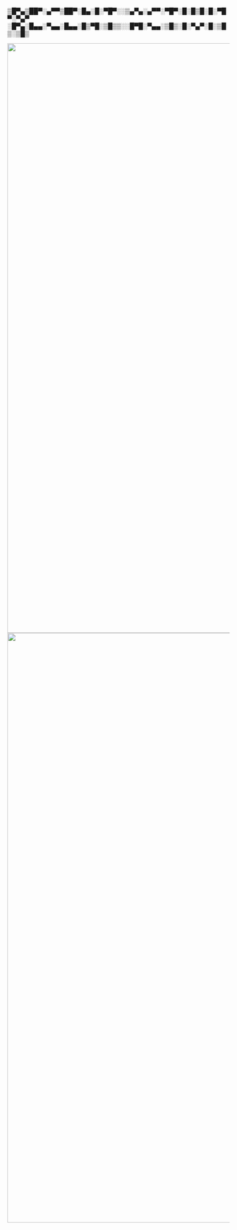
▒█▀▄▒██▀░▄▀▀▒██▀░█▄░█░▀█▀░░▒▄▀▄░▄▀▀░▀█▀░█░█▒█░█░▀█▀░▀▄▀
░█▀▄░█▄▄░▀▄▄░█▄▄░█▒▀█░▒█▒▒░░█▀█░▀▄▄░▒█▒░█░▀▄▀░█░▒█▒░▒█▒

<!-- 


    HTML features that don't appear to work:

      - Image Maps

      - "Style" Attributes


    Widget information that appears to be inaccurate:

      - Star Count (Perhaps measured from 2019-2020 by default?)


    -->


<p align="center">
  <img src="https://github-readme-stats.vercel.app/api?username=T145&cache_seconds=1800&hide_title=true&hide=stars&show_icons=true&line_height=25&bg_color=101010&text_color=e4e4e4&title_color=e06996&icon_color=03fc00"
       alt="GitHub Statistics"
       width="1337"
       longdesc="https://raw.githubusercontent.com/anuraghazra/github-readme-stats/master/readme.md"
       crossorigin="anonymous"
       referrerpolicy="no-referrer" />
  <img src="https://github-readme-stats.vercel.app/api/top-langs/?username=T145&cache_seconds=1800&layout=compact&hide_title=true&bg_color=101010&text_color=e4e4e4"
       alt="GitHub Top Languages"
       width="1337"
       longdesc="https://raw.githubusercontent.com/anuraghazra/github-readme-stats/master/readme.md"
       crossorigin="anonymous"
       referrerpolicy="no-referrer" />
</p>
